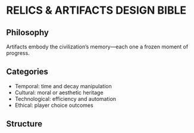 # RELICS & ARTIFACTS DESIGN BIBLE

## Philosophy
Artifacts embody the civilization’s memory—each one a frozen moment of progress.

## Categories
- Temporal: time and decay manipulation  
- Cultural: moral or aesthetic heritage  
- Technological: efficiency and automation  
- Ethical: player choice outcomes  

## Structure
